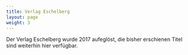 ```yaml
---
title: Verlag Eschelberg
layout: page
weight: 3
---
```


Der Verlag Eschelberg wurde 2017 aufeglöst, die bisher erschienen Titel sind weiterhin hier verfügbar.
